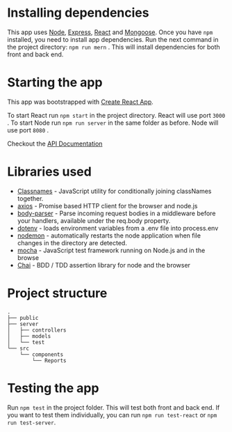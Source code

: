 # Installing dependencies

This app uses [Node](https://nodejs.org), [Express](https://expressjs.com/), [React](https://reactjs.org/) and [Mongoose](https://mongoosejs.com/).
Once you have `npm` installed, you need to install app dependencies.
Run the next command in the project directory: `npm run mern` . This will install dependencies for both front and back end.

# Starting the app

This app was bootstrapped with [Create React App](https://github.com/facebook/create-react-app).

To start React run `npm start` in the project directory. React will use port `3000` .
To start Node run `npm run server` in the same folder as before. Node will use port `8080` .

Checkout the [API Documentation](https://documenter.getpostman.com/view/5509767/S1M2T6e4?version=latest)

# Libraries used

- [Classnames](https://github.com/JedWatson/classnames) - JavaScript utility for conditionally joining classNames together.
- [axios](https://github.com/axios/axios) - Promise based HTTP client for the browser and node.js
- [body-parser](https://github.com/expressjs/body-parser) - Parse incoming request bodies in a middleware before your handlers, available under the req.body property.
- [dotenv](https://github.com/motdotla/dotenv) - loads environment variables from a .env file into process.env
- [nodemon](https://github.com/remy/nodemon) - automatically restarts the node application when file changes in the directory are detected.
- [mocha](https://mochajs.org/) - JavaScript test framework running on Node.js and in the browse
- [Chai](https://www.chaijs.com/) - BDD / TDD assertion library for node and the browser

# Project structure

```
.
├── public
├── server
│   ├── controllers
│   ├── models
│   └── test
└── src
    └── components
        └── Reports
```

# Testing the app

Run `npm test` in the project folder. This will test both front and back end. If you want to test them individually, you can run `npm run test-react` or `npm run test-server`.
